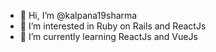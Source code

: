 - 👋 Hi, I’m @kalpana19sharma
- 👀 I’m interested in Ruby on Rails and ReactJs
- 🌱 I’m currently learning ReactJs and VueJs

<!---
kalpana19sharma/kalpana19sharma is a ✨ special ✨ repository because its `README.md` (this file) appears on your GitHub profile.
You can click the Preview link to take a look at your changes.
--->
